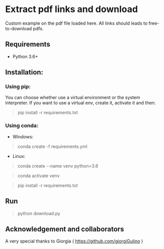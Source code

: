 # Extract pdf links and download

Custom example on the pdf file loaded here. All links should leads to free-to-download pdfs.

## Requirements
- Python 3.6+

## Installation:
### Using pip:
You can choose whether use a virtual environment or the system interpreter. If you want to use a virtual env, create it, activate it and then:
> pip install -r requirements.txt

### Using conda:
- Windows:
> conda create -f requirements.yml

- Linux:

> conda create --name venv python=3.6

> conda activate venv

> pip install -r requirements.txt


## Run
> python download.py



## Acknowledgement and collaborators
A very special thanks to Giorgia ( https://github.com/giorgiGulino )
